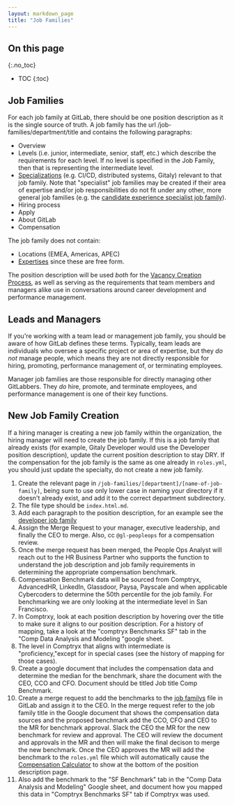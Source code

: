 ```yaml
---
layout: markdown_page
title: "Job Families"
---
```


## On this page
{:.no_toc}

- TOC
{:toc}

## Job Families

For each job family at GitLab, there should be one position description as it is the single source of truth. A job family has the url /job-families/department/title and contains the following paragraphs:

- Overview
- Levels (i.e. junior, intermediate, senior, staff, etc.) which describe the requirements for each level. If no level is specified in the Job Family, then that is representing the intermediate level.
- [Specializations](/job-families/specialist) (e.g. CI/CD, distributed systems, Gitaly) relevant to that job family. Note that "specialist" job families may be created if their area of expertise and/or job responsibilities do not fit under any other, more general job families (e.g. the [candidate experience specialist job family](/job-families/people-ops/candidate-experience-specialist/)).
- Hiring process
- Apply
- About GitLab
- Compensation

The job family does not contain:

- Locations (EMEA, Americas, APEC)
- [Expertises](/team/structure/#expert) since these are free form.

The position description will be used _both_ for the [Vacancy Creation Process](https://github.com/daijapan/test/tree/master/hiring/vacancies/#vacancy-creation-process), as well as serving as the requirements that team members and managers alike use in conversations around career development and performance management.

## Leads and Managers

If you're working with a team lead or management job family, you should be aware of how GitLab defines these terms. Typically, team leads are individuals who oversee a specific project or area of expertise, but they *do not* manage people, which means they are not directly responsible for hiring, promoting, performance management of, or terminating employees.

Manager job families are those responsible for directly managing other GitLabbers. They *do* hire, promote, and terminate employees, and performance management is one of their key functions.

## New Job Family Creation

If a hiring manager is creating a new job family within the organization, the hiring manager will need to create the job family. If this is a job family that already exists (for example, Gitaly Developer would use the Developer position description), update the current position description to stay DRY. If the compensation for the job family is the same as one already in `roles.yml`, you should just update the specialty, do not create a new job family.

1. Create the relevant page in `/job-families/[department]/[name-of-job-family]`, being sure to use only lower case in naming your directory if it doesn't already exist, and add it to the correct department subdirectory.
1. The file type should be `index.html.md`.
1. Add each paragraph to the position description, for an example see the [developer job family](/job-families/engineering/developer)
1. Assign the Merge Request to your manager, executive leadership, and finally the CEO to merge. Also, cc `@gl-peopleops` for a compensation review.
1. Once the merge request has been merged, the People Ops Analyst will reach out to the HR Business Partner who supports the function to understand the job description and job family requirements in determining the appropriate compensation benchmark.  
2. Compensation Benchmark data will be sourced from Comptryx, AdvancedHR, LinkedIn, Glassdoor, Paysa, Payscale and when applicable Cybercoders to determine the 50th percentile for the job family.  For benchmarking we are only looking at the intermediate level in San Francisco.
3. In Comptrxy, look at each position description by hovering over the title to make sure it aligns to our position description.  For a history of mapping, take a look at the "comptryx Benchmarks SF" tab in the "Comp Data Analysis and Modeling "google sheet.
4. The level in Comptryx that aligns with intermediate is "proficiency,"except for in special cases (see the history of mapping for those cases).
5. Create a google document that includes the compensation data and determine the median for the benchmark, share the document with the CEO, CCO and CFO. Document should be titled Job title Comp Benchmark.
6. Create a merge request to add the benchmarks to the [job familys](https://gitlab.com/gitlab-com/www-gitlab-com/blob/master/data/roles.yml) file in GitLab and assign it to the CEO.  In the merge request refer to the job family title in the Google document that shows the compensation data sources and the proposed benchmark add the CCO, CFO and CEO to the MR for benchmark approval. Slack the CEO the MR for the new benchmark for review and approval.  The CEO will review the document and approvals in the MR and then will make the final decison to merge the new benchmark. Once the CEO approves the MR will add the benchmark to the `roles.yml` file which will automatically cause the [Compensation Calculator](https://github.com/daijapan/test/tree/master/people-operations/global-compensation/index.html.md) to show at the bottom of the position description page.
7. Also add the benchmark to the "SF Benchmark" tab in the "Comp Data Analysis and Modeling" Google sheet, and document how you mapped this data in "Comptryx Benchmarks SF" tab if Comptryx was used.
